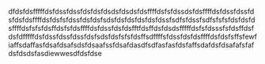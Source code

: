 dfdsfdsfffffdsfdssfdssfdsfdsfdsdsfdsdsfdsffffdsfsfdssdsfdsffffdsfdssfdssfdsfdsfdsffffdsfdsfsfdssfdsfdsfsdsfdsfdsfdsfdsfdssfsdfsfdssfsdfsfsfsfdsfdsfdsffffdsfsfsfdsffdsfsfdsffffdsfdssfdsfdsfftfdsffdsfdsdsfffffdsfsfdsssfsfdsffdsfdsfdfffffdsfdssfdssfdssfdsfsdsfdsfsfsfdsffsdffffsfdssfdsfdsffffdsfdsfsffsfewfiaffsdaffasfdsafdsafsdsfdsaafssfdsafdasdfsdfasfasfdsfaffsdafdsfdsafafsfafdsfdsdsfasdiewwesdfdsfdse
